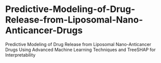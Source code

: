 # Predictive-Modeling-of-Drug-Release-from-Liposomal-Nano-Anticancer-Drugs
Predictive Modeling of Drug Release from Liposomal Nano-Anticancer Drugs Using Advanced Machine Learning Techniques and TreeSHAP for Interpretability
